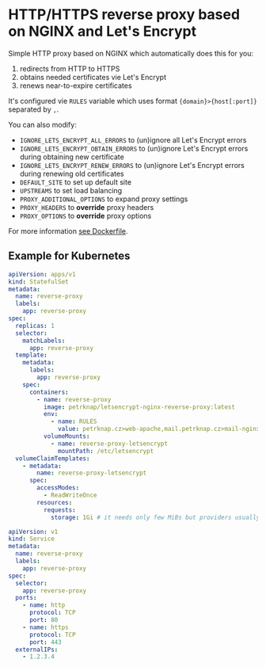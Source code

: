 # HTTP/HTTPS reverse proxy based on NGINX and Let's Encrypt

Simple HTTP proxy based on NGINX which automatically does this for you:
1. redirects from HTTP to HTTPS
1. obtains needed certificates vie Let's Encrypt
1. renews near-to-expire certificates

It's configured vie `RULES` variable which uses format `{domain}>{host[:port]}` separated by `,`.

You can also modify:
* `IGNORE_LETS_ENCRYPT_ALL_ERRORS` to (un)ignore all Let's Encrypt errors
* `IGNORE_LETS_ENCRYPT_OBTAIN_ERRORS` to (un)ignore Let's Encrypt errors during obtaining new certificate
* `IGNORE_LETS_ENCRYPT_RENEW_ERRORS` to (un)ignore Let's Encrypt errors during renewing old certificates
* `DEFAULT_SITE` to set up default site
* `UPSTREAMS` to set load balancing
* `PROXY_ADDITIONAL_OPTIONS` to expand proxy settings
* `PROXY_HEADERS` to **override** proxy headers
* `PROXY_OPTIONS` to **override** proxy options

For more information [see Dockerfile](./Dockerfile).

## Example for Kubernetes

```yaml
apiVersion: apps/v1
kind: StatefulSet
metadata:
  name: reverse-proxy
  labels:
    app: reverse-proxy
spec:
  replicas: 1
  selector:
    matchLabels:
      app: reverse-proxy
  template:
    metadata:
      labels:
        app: reverse-proxy
    spec:
      containers:
        - name: reverse-proxy
          image: petrknap/letsencrypt-nginx-reverse-proxy:latest
          env:
            - name: RULES
              value: petrknap.cz>web-apache,mail.petrknap.cz>mail-nginx
          volumeMounts:
            - name: reverse-proxy-letsencrypt
              mountPath: /etc/letsencrypt
  volumeClaimTemplates:
    - metadata:
        name: reverse-proxy-letsencrypt
      spec:
        accessModes:
          - ReadWriteOnce
        resources:
          requests:
            storage: 1Gi # it needs only few MiBs but providers usually don't allow to allocate less than 1 GiB
```

```yaml
apiVersion: v1
kind: Service
metadata:
  name: reverse-proxy
  labels:
    app: reverse-proxy
spec:
  selector:
    app: reverse-proxy
  ports:
    - name: http
      protocol: TCP
      port: 80
    - name: https
      protocol: TCP
      port: 443
  externalIPs:
    - 1.2.3.4
```

